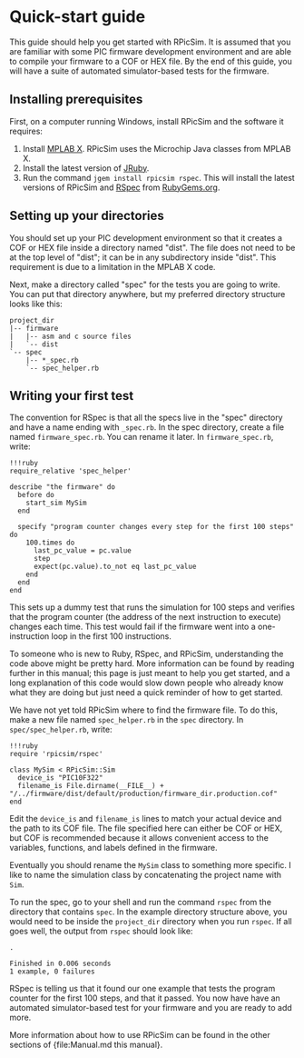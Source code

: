 Quick-start guide
====

This guide should help you get started with RPicSim.
It is assumed that you are familiar with some PIC firmware development environment and are able to compile your firmware to a COF or HEX file.
By the end of this guide, you will have a suite of automated simulator-based tests for the firmware.

Installing prerequisites
----

First, on a computer running Windows, install RPicSim and the software it requires:

1. Install [MPLAB X](http://www.microchip.com/pagehandler/en-us/family/mplabx/).  RPicSim uses the Microchip Java classes from MPLAB X.
2. Install the latest version of [JRuby](http://jruby.org/).
3. Run the command `jgem install rpicsim rspec`.  This will install the latest versions of RPicSim and [RSpec](http://rspec.info/) from [RubyGems.org](http://rubygems.org/).

Setting up your directories
----

You should set up your PIC development environment so that it creates a COF or HEX file inside a directory named "dist".
The file does not need to be at the top level of "dist"; it can be in any subdirectory inside "dist".
This requirement is due to a limitation in the MPLAB X code.

Next, make a directory called "spec" for the tests you are going to write.  You can put that directory anywhere, but my preferred directory structure looks like this:

    project_dir
    |-- firmware
    |   |-- asm and c source files
    |   `-- dist
    `-- spec
        |-- *_spec.rb
        `-- spec_helper.rb

Writing your first test
----

The convention for RSpec is that all the specs live in the "spec" directory and have a name ending with `_spec.rb`.  In the spec directory, create a file named `firmware_spec.rb`.  You can rename it later.  In `firmware_spec.rb`, write:


    !!!ruby
    require_relative 'spec_helper'
    
    describe "the firmware" do
      before do
        start_sim MySim
      end

      specify "program counter changes every step for the first 100 steps" do
        100.times do
          last_pc_value = pc.value
          step
          expect(pc.value).to_not eq last_pc_value
        end
      end
    end

This sets up a dummy test that runs the simulation for 100 steps and verifies that the program counter (the address of the next instruction to execute) changes each time.  This test would fail if the firmware went into a one-instruction loop in the first 100 instructions.

To someone who is new to Ruby, RSpec, and RPicSim, understanding the code above might be pretty hard.
More information can be found by reading further in this manual; this page is just meant to help you get started, and a long explanation of this code would slow down people who already know what they are doing but just need a quick reminder of how to get started.

We have not yet told RPicSim where to find the firmware file.  To do this, make a new file named `spec_helper.rb` in the `spec` directory.  In `spec/spec_helper.rb`, write:

    !!!ruby
    require 'rpicsim/rspec'
    
    class MySim < RPicSim::Sim
      device_is "PIC10F322"
      filename_is File.dirname(__FILE__) + "/../firmware/dist/default/production/firmware_dir.production.cof"
    end

Edit the `device_is` and `filename_is` lines to match your actual device and the path to its COF file.  The file specified here can either be COF or HEX, but COF is recommended because it allows convenient access to the variables, functions, and labels defined in the firmware.

Eventually you should rename the `MySim` class to something more specific.  I like to name the simulation class by concatenating the project name with `Sim`.

To run the spec, go to your shell and run the command `rspec` from the directory that contains `spec`.  In the example directory structure above, you would need to be inside the `project_dir` directory when you run `rspec`.  If all goes well, the output from `rspec` should look like:

    .

    Finished in 0.006 seconds
    1 example, 0 failures

RSpec is telling us that it found our one example that tests the program counter for the first 100 steps, and that it passed.  You now have have an automated simulator-based test for your firmware and you are ready to add more.

More information about how to use RPicSim can be found in the other sections of {file:Manual.md this manual}.